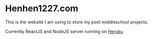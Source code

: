 # Henhen1227.com

This is the website I am using to store my post middleschool projects.

Currently ReactJS and NodeJS server running on [Heroku](https://www.heroku.com/home)
